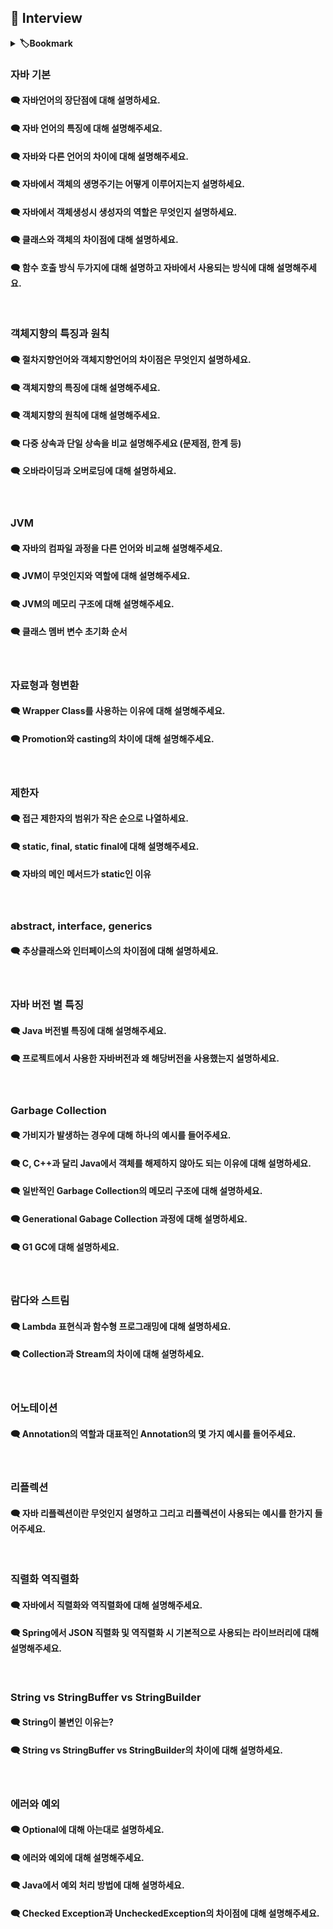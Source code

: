 ## 📝 Interview

<details>
<summary><b>🏷Bookmark</b></summary>
<div markdown="1">

- [자바 기본](#자바-기본)
- [객체지향의 특징과 원칙](#객체지향의-특징과-원칙)
- [JVM](#jvm)
- [자료형과 형변환](#자료형과-형변환)
- [제한자](#제한자)
- [abstract, interface, generics](#abstract-interface-generics)
- [자바 버전 별 특징](#자바-버전-별-특징)
- [Garbage Collection](#garbage-collection)
- [람다와 스트림](#람다와-스트림)
- [어노테이션](#어노테이션)
- [리플렉션](#리플렉션)
- [직렬화 역직렬화](#직렬화-역직렬화)
- [String vs StringBuffer vs StringBuilder](#string-vs-stringbuffer-vs-stringbuilder)
- [에러와 예외](#에러와-예외)

</div>
</details>

### 자바 기본

#### 🗨 자바언어의 장단점에 대해 설명하세요.

#### 🗨 자바 언어의 특징에 대해 설명해주세요.

#### 🗨 자바와 다른 언어의 차이에 대해 설명해주세요.

#### 🗨 자바에서 객체의 생명주기는 어떻게 이루어지는지 설명하세요.

#### 🗨 자바에서 객체생성시 생성자의 역할은 무엇인지 설명하세요.

#### 🗨 클래스와 객체의 차이점에 대해 설명하세요.

#### 🗨 함수 호출 방식 두가지에 대해 설명하고 자바에서 사용되는 방식에 대해 설명해주세요.

<br>

### 객체지향의 특징과 원칙

#### 🗨 절차지향언어와 객체지향언어의 차이점은 무엇인지 설명하세요.

#### 🗨 객체지향의 특징에 대해 설명해주세요.

#### 🗨 객체지향의 원칙에 대해 설명해주세요.

#### 🗨 다중 상속과 단일 상속을 비교 설명해주세요 (문제점, 한계 등)

#### 🗨 오바라이딩과 오버로딩에 대해 설명하세요.

<br>

### JVM

#### 🗨 자바의 컴파일 과정을 다른 언어와 비교해 설명해주세요.

#### 🗨 JVM이 무엇인지와 역할에 대해 설명해주세요.

#### 🗨 JVM의 메모리 구조에 대해 설명해주세요.

#### 🗨 클래스 멤버 변수 초기화 순서

<br>

### 자료형과 형변환

#### 🗨 Wrapper Class를 사용하는 이유에 대해 설명해주세요.

#### 🗨 Promotion와 casting의 차이에 대해 설명해주세요.

<br>

### 제한자

#### 🗨 접근 제한자의 범위가 작은 순으로 나열하세요.

#### 🗨 static, final, static final에 대해 설명해주세요.

#### 🗨 자바의 메인 메서드가 static인 이유

<br>

### abstract, interface, generics

#### 🗨 추상클래스와 인터페이스의 차이점에 대해 설명하세요.

<br>

### 자바 버전 별 특징

#### 🗨 Java 버전별 특징에 대해 설명해주세요.

#### 🗨 프로젝트에서 사용한 자바버전과 왜 해당버전을 사용했는지 설명하세요.

<br>

### Garbage Collection

#### 🗨 가비지가 발생하는 경우에 대해 하나의 예시를 들어주세요.

#### 🗨 C, C++과 달리 Java에서 객체를 해제하지 않아도 되는 이유에 대해 설명하세요.

#### 🗨 일반적인 Garbage Collection의 메모리 구조에 대해 설명하세요.

#### 🗨 Generational Gabage Collection 과정에 대해 설명하세요.

#### 🗨 G1 GC에 대해 설명하세요.

<br>

### 람다와 스트림

#### 🗨 Lambda 표현식과 함수형 프로그래밍에 대해 설명하세요.

#### 🗨 Collection과 Stream의 차이에 대해 설명하세요.

<br>

### 어노테이션

#### 🗨 Annotation의 역할과 대표적인 Annotation의 몇 가지 예시를 들어주세요.

<br>

### 리플렉션

#### 🗨 자바 리플렉션이란 무엇인지 설명하고 그리고 리플렉션이 사용되는 예시를 한가지 들어주세요.

<br>

### 직렬화 역직렬화

#### 🗨 자바에서 직렬화와 역직렬화에 대해 설명해주세요.

#### 🗨 Spring에서 JSON 직렬화 및 역직렬화 시 기본적으로 사용되는 라이브러리에 대해 설명해주세요.

<br>

### String vs StringBuffer vs StringBuilder

#### 🗨 String이 불변인 이유는?

#### 🗨 String vs StringBuffer vs StringBuilder의 차이에 대해 설명하세요.

<br>

### 에러와 예외

#### 🗨 Optional에 대해 아는대로 설명하세요.

#### 🗨 에러와 예외에 대해 설명해주세요.

#### 🗨 Java에서 예외 처리 방법에 대해 설명하세요.

#### 🗨 Checked Exception과 UncheckedException의 차이점에 대해 설명해주세요.
